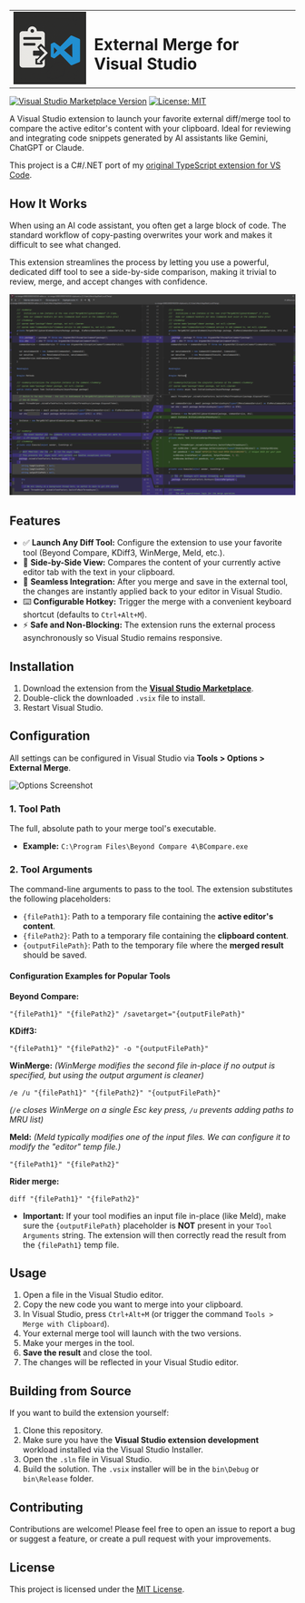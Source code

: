 <table>
  <tr>
    <td width="128" align="center">
      <img src="https://github.com/MjosDrone/Clipboard-Merge-for-Visual-Studio/blob/main/src/Resources/icon.png?raw=true" alt="Extension icon">
    </td>
    <td>
      <h1>External Merge for Visual Studio</h1>
    </td>
  </tr>
</table>

[![Visual Studio Marketplace Version](https://img.shields.io/visual-studio-marketplace/v/MjosDrone.ClipboardMergeForVisualStudio?style=for-the-badge&logo=visual-studio&label=VS%20Marketplace&cacheSeconds=3600)](https://marketplace.visualstudio.com/items?itemName=MjosDrone.ClipboardMergeForVisualStudio)
[![License: MIT](https://img.shields.io/badge/License-MIT-yellow.svg?style=for-the-badge)](https://opensource.org/licenses/MIT)

A Visual Studio extension to launch your favorite external diff/merge tool to compare the active editor's content with your clipboard. Ideal for reviewing and integrating code snippets generated by AI assistants like Gemini, ChatGPT or Claude.

This project is a C#/.NET port of my [original TypeScript extension for VS Code](https://github.com/MjosDrone/Clipboard-Merge-for-Visual-Studio-Code).

## How It Works

When using an AI code assistant, you often get a large block of code. The standard workflow of copy-pasting overwrites your work and makes it difficult to see what changed.

This extension streamlines the process by letting you use a powerful, dedicated diff tool to see a side-by-side comparison, making it trivial to review, merge, and accept changes with confidence.

![Extension Demo Preview](https://github.com/MjosDrone/Clipboard-Merge-for-Visual-Studio/blob/main/src/Resources/preview.png?raw=true)

## Features

- ✅ **Launch Any Diff Tool:** Configure the extension to use your favorite tool (Beyond Compare, KDiff3, WinMerge, Meld, etc.).
- 🚀 **Side-by-Side View:** Compares the content of your currently active editor tab with the text in your clipboard.
- 💾 **Seamless Integration:** After you merge and save in the external tool, the changes are instantly applied back to your editor in Visual Studio.
- ⌨️ **Configurable Hotkey:** Trigger the merge with a convenient keyboard shortcut (defaults to `Ctrl+Alt+M`).
- ⚡ **Safe and Non-Blocking:** The extension runs the external process asynchronously so Visual Studio remains responsive.

## Installation

1. Download the extension from the [**Visual Studio Marketplace**](https://marketplace.visualstudio.com/items?itemName=MjosDrone.ClipboardMergeForVisualStudio).
2. Double-click the downloaded `.vsix` file to install.
3. Restart Visual Studio.

## Configuration

All settings can be configured in Visual Studio via **Tools > Options > External Merge**.

![Options Screenshot](https://github.com/alexis-/Clipboard-Merge-for-Visual-Studio/blob/main/docs/vs-options.png?raw=true)


### 1. Tool Path
The full, absolute path to your merge tool's executable.
- **Example:** `C:\Program Files\Beyond Compare 4\BCompare.exe`

### 2. Tool Arguments
The command-line arguments to pass to the tool. The extension substitutes the following placeholders:

- `{filePath1}`: Path to a temporary file containing the **active editor's content**.
- `{filePath2}`: Path to a temporary file containing the **clipboard content**.
- `{outputFilePath}`: Path to the temporary file where the **merged result** should be saved.

#### Configuration Examples for Popular Tools

**Beyond Compare:**
```
"{filePath1}" "{filePath2}" /savetarget="{outputFilePath}"
```

**KDiff3:**
```
"{filePath1}" "{filePath2}" -o "{outputFilePath}"
```

**WinMerge:**
*(WinMerge modifies the second file in-place if no output is specified, but using the output argument is cleaner)*
```
/e /u "{filePath1}" "{filePath2}" "{outputFilePath}"
```
*(`/e` closes WinMerge on a single Esc key press, `/u` prevents adding paths to MRU list)*

**Meld:**
*(Meld typically modifies one of the input files. We can configure it to modify the "editor" temp file.)*
```
"{filePath1}" "{filePath2}"
```

**Rider merge:**
```
diff "{filePath1}" "{filePath2}"
```

- **Important:** If your tool modifies an input file in-place (like Meld), make sure the `{outputFilePath}` placeholder is **NOT** present in your `Tool Arguments` string. The extension will then correctly read the result from the `{filePath1}` temp file.

## Usage

1. Open a file in the Visual Studio editor.
2. Copy the new code you want to merge into your clipboard.
3. In Visual Studio, press `Ctrl+Alt+M` (or trigger the command `Tools > Merge with Clipboard`).
4. Your external merge tool will launch with the two versions.
5. Make your merges in the tool.
6. **Save the result** and close the tool.
7. The changes will be reflected in your Visual Studio editor.

## Building from Source

If you want to build the extension yourself:
1. Clone this repository.
2. Make sure you have the **Visual Studio extension development** workload installed via the Visual Studio Installer.
3. Open the `.sln` file in Visual Studio.
4. Build the solution. The `.vsix` installer will be in the `bin\Debug` or `bin\Release` folder.

## Contributing

Contributions are welcome! Please feel free to open an issue to report a bug or suggest a feature, or create a pull request with your improvements.

## License

This project is licensed under the [MIT License](LICENSE.md).